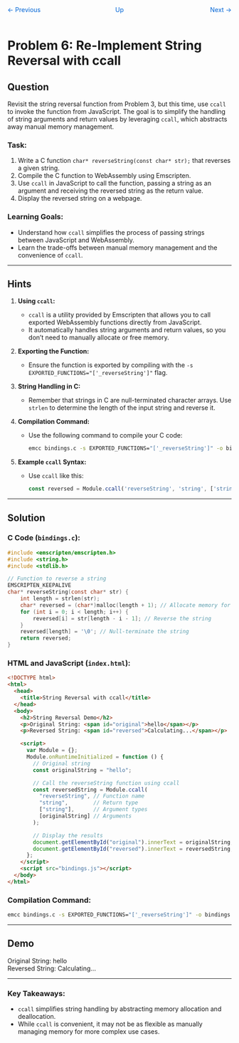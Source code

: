 <nav style="display: grid; grid-template-columns: 1fr 1fr 1fr; padding: 1rem 0;">
    <a href="../lesson05" style="text-decoration: none; color: #0366d6;">← Previous</a>
    <a href="../" style="text-decoration: none; color: #0366d6; text-align: center;">Up</a>
    <a href="../lesson07/" style="text-decoration: none; color: #0366d6; text-align: right;">Next →</a>
</nav>

# Problem 6: Re-Implement String Reversal with ccall

## Question

Revisit the string reversal function from Problem 3, but this time, use `ccall` to invoke the function from JavaScript. The goal is to simplify the handling of string arguments and return values by leveraging `ccall`, which abstracts away manual memory management.

### Task:
1. Write a C function `char* reverseString(const char* str);` that reverses a given string.
2. Compile the C function to WebAssembly using Emscripten.
3. Use `ccall` in JavaScript to call the function, passing a string as an argument and receiving the reversed string as the return value.
4. Display the reversed string on a webpage.

### Learning Goals:
- Understand how `ccall` simplifies the process of passing strings between JavaScript and WebAssembly.
- Learn the trade-offs between manual memory management and the convenience of `ccall`.

---

## Hints

1. **Using `ccall`:**
   - `ccall` is a utility provided by Emscripten that allows you to call exported WebAssembly functions directly from JavaScript.
   - It automatically handles string arguments and return values, so you don’t need to manually allocate or free memory.

2. **Exporting the Function:**
   - Ensure the function is exported by compiling with the `-s EXPORTED_FUNCTIONS="['_reverseString']"` flag.

3. **String Handling in C:**
   - Remember that strings in C are null-terminated character arrays. Use `strlen` to determine the length of the input string and reverse it.

4. **Compilation Command:**
   - Use the following command to compile your C code:
     ```bash
     emcc bindings.c -s EXPORTED_FUNCTIONS="['_reverseString']" -o bindings.js
     ```

5. **Example `ccall` Syntax:**
   - Use `ccall` like this:
     ```javascript
     const reversed = Module.ccall('reverseString', 'string', ['string'], ['hello']);
     ```

---

## Solution

### C Code (`bindings.c`):
```c
#include <emscripten/emscripten.h>
#include <string.h>
#include <stdlib.h>

// Function to reverse a string
EMSCRIPTEN_KEEPALIVE
char* reverseString(const char* str) {
    int length = strlen(str);
    char* reversed = (char*)malloc(length + 1); // Allocate memory for the reversed string
    for (int i = 0; i < length; i++) {
        reversed[i] = str[length - i - 1]; // Reverse the string
    }
    reversed[length] = '\0'; // Null-terminate the string
    return reversed;
}
```

### HTML and JavaScript (`index.html`):
```html
<!DOCTYPE html>
<html>
  <head>
    <title>String Reversal with ccall</title>
  </head>
  <body>
    <h2>String Reversal Demo</h2>
    <p>Original String: <span id="original">hello</span></p>
    <p>Reversed String: <span id="reversed">Calculating...</span></p>

    <script>
      var Module = {};
      Module.onRuntimeInitialized = function () {
        // Original string
        const originalString = "hello";

        // Call the reverseString function using ccall
        const reversedString = Module.ccall(
          "reverseString", // Function name
          "string",        // Return type
          ["string"],      // Argument types
          [originalString] // Arguments
        );

        // Display the results
        document.getElementById("original").innerText = originalString;
        document.getElementById("reversed").innerText = reversedString;
      };
    </script>
    <script src="bindings.js"></script>
  </body>
</html>
```

### Compilation Command:
```bash
emcc bindings.c -s EXPORTED_FUNCTIONS="['_reverseString']" -o bindings.js
```

---

## Demo

Original String: <span id="original">hello</span>  
Reversed String: <span id="reversed">Calculating...</span>

<script>
var Module = {};
Module.onRuntimeInitialized = function () {
  const originalString = "hello";
  const reversedString = Module.ccall("reverseString", "string", ["string"], [originalString]);
  document.getElementById("original").innerText = originalString;
  document.getElementById("reversed").innerText = reversedString;
};
</script>
<script src="bindings.js"></script>

---

### Key Takeaways:
- `ccall` simplifies string handling by abstracting memory allocation and deallocation.
- While `ccall` is convenient, it may not be as flexible as manually managing memory for more complex use cases.